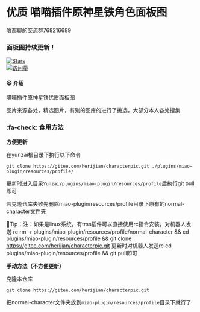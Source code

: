 # 优质 喵喵插件原神星铁角色面板图

啥都聊的交流群[768216689](http://qm.qq.com/cgi-bin/qm/qr?_wv=1027&k=PQAshGBsq9gi1PPGrsCkHdz47Pj1zhm2&authKey=qcuZzat49QZoHvN%2FNFMp5XaDRK4l2Ngo7lz%2B9USyqEnMpLFZH4CyqqHId6mv9ZwG&noverify=0&group_code=768216689)

###  面板图持续更新！

[![Stars](https://img.shields.io/github/stars/lengxi-root/air-plugin?color=yellow&label=收藏)](../../stargazers)  
[![访问量](https://moe-counter.glitch.me/get/@lengxi-root-air-plugin?theme=rule34)](https://github.com/lengxi-root/air-plugin)

</div>


####  :satisfied: 介绍
喵喵插件原神星铁优质面板图

图片来源各处，精选图片，有别的图库的进行了挑选，大部分本人各处搜集

###   :fa-check: 食用方法

 **方便更新** 

在yunzai根目录下执行以下命令
```
git clone https://gitee.com/herijian/characterpic.git ./plugins/miao-plugin/resources/profile/
```
更新时进入目录`Yunzai/plugins/miao-plugin/resources/profile`后执行git pull即可

若克隆仓库失败先删除miao-plugin/resources/profile目录下原有的normal-character文件夹

💖Tip：注：如果是linux系统，有trss插件可以直接使用rc指令安装，对机器人发送 rc rm -r plugins/miao-plugin/resources/profile/normal-character && cd plugins/miao-plugin/resources/profile && git clone https://gitee.com/herijian/characterpic.git
更新时对机器人发送rc cd plugins/miao-plugin/resources/profile && git pull即可

 **手动方法（不方便更新）** 

克隆本仓库
```
git clone https://gitee.com/herijian/characterpic.git
```


把normal-character文件夹放到`miao-plugin/resources/profile`目录下就行了